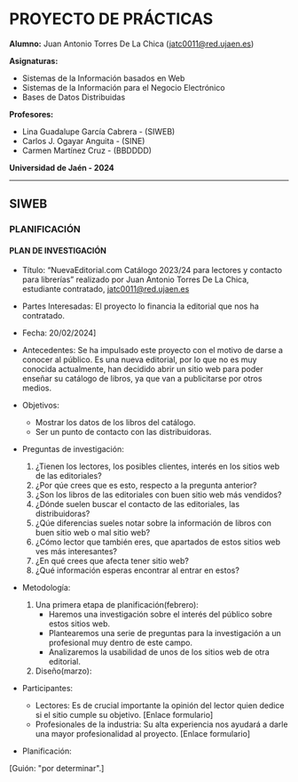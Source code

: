 # PROYECTO DE PRÁCTICAS
**Alumno:** Juan Antonio Torres De La Chica (jatc0011@red.ujaen.es)

**Asignaturas:** 
  - Sistemas de la Información basados en Web
  - Sistemas de la Información para el Negocio Electrónico
  - Bases de Datos Distribuidas

**Profesores:**
  - Lina Guadalupe García Cabrera - (SIWEB)
  - Carlos J. Ogayar Anguita - (SINE)
  - Carmen Martínez Cruz - (BBDDDD)

**Universidad de Jaén - 2024**

---
## SIWEB
### PLANIFICACIÓN
#### PLAN DE INVESTIGACIÓN
- Título: “NuevaEditorial.com Catálogo 2023/24 para lectores y contacto para librerías” realizado por Juan Antonio Torres De La Chica, estudiante contratado, jatc0011@red.ujaen.es

- Partes Interesadas: El proyecto lo financia la editorial que nos ha contratado.

- Fecha: 20/02/2024]

- Antecedentes: Se ha impulsado este proyecto con el motivo de darse a conocer al público. Es una nueva editorial, por lo que no es muy conocida actualmente, han decidido abrir un sitio web para poder enseñar su catálogo de libros, ya que van a publicitarse por otros medios.

- Objetivos:
  - Mostrar los datos de los libros del catálogo.
  - Ser un punto de contacto con las distribuidoras.

- Preguntas de investigación:
  1. ¿Tienen los lectores, los posibles clientes, interés en los sitios web de las editoriales?
  2. ¿Por qúe crees que es esto, respecto a la pregunta anterior?
  3. ¿Son los libros de las editoriales con buen sitio web más vendidos?
  4. ¿Dónde suelen buscar el contacto de las editoriales, las distribuidoras?
  5. ¿Qúe diferencias sueles notar sobre la información de libros con buen sitio web o mal sitio web?
  6. ¿Cómo lector que también eres, que apartados de estos sitios web ves más interesantes?
  7. ¿En qué crees que afecta tener sitio web?
  8. ¿Qué información esperas encontrar al entrar en estos?

- Metodología: 
  1. Una primera etapa de planificación(febrero):
     -  Haremos una investigación sobre el interés del público sobre estos sitios web. 
     - Plantearemos una serie de preguntas para la investigación a un profesional muy dentro de este campo.
     - Analizaremos la usabilidad de unos de los sitios web de otra editorial.
  2. Diseño(marzo):

- Participantes:
  - Lectores: Es de crucial importante la opinión del lector quien dedice si el sitio cumple su objetivo. [Enlace formulario]
  - Profesionales de la industria: Su alta experiencia nos ayudará a darle una mayor profesionalidad al proyecto. [Enlace formulario]

- Planificación:

[Guión: "por determinar".]
